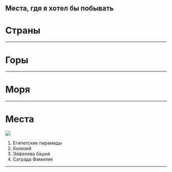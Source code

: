 ## Места, гдя я хотел бы побывать

# Страны


---
# Горы


---
# Моря


---
# Места
![](places.jpg)

1. Египетские пирамиды
2. Колизей
3. Эйфелева башня 
4. Саграда Фамилия
---